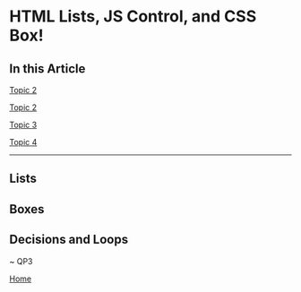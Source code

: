# HTML Lists, JS Control, and CSS Box!

## In this Article

[Topic 2](#topic1)

[Topic 2](#topic2)

[Topic 3](#topic3)

[Topic 4](#topic4)

---

<a name="topic1"></a>

## Lists



<a name="topic2"></a>

## Boxes


<a name="topic3"></a>

## Decisions and Loops


~ QP3

[Home](../README.md)
